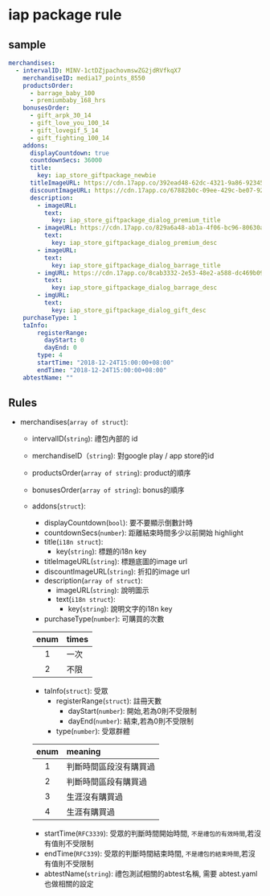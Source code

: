 # iap package rule

## sample

```yaml
merchandises:
  - intervalID: MINV-1ctDZjpachovmswZG2jdRVfkqX7
    merchandiseID: media17_points_8550
    productsOrder:
      - barrage_baby_100
      - premiumbaby_168_hrs
    bonusesOrder:
      - gift_arpk_30_14
      - gift_love_you_100_14
      - gift_lovegif_5_14
      - gift_fighting_100_14
    addons:
      displayCountdown: true
      countdownSecs: 36000
      title:
        key: iap_store_giftpackage_newbie
      titleImageURL: https://cdn.17app.co/392ead48-62dc-4321-9a86-923458ce19ab.png
      discountImageURL: https://cdn.17app.co/67882b0c-09ee-429c-be07-92ca3ed8fbab.png
      description:
        - imageURL:
          text:
            key: iap_store_giftpackage_dialog_premium_title
        - imageURL: https://cdn.17app.co/829a6a48-ab1a-4f06-bc96-80630aa13083.png
          text:
            key: iap_store_giftpackage_dialog_premium_desc
        - imageURL:
          text:
            key: iap_store_giftpackage_dialog_barrage_title
        - imgURL: https://cdn.17app.co/8cab3332-2e53-48e2-a588-dc469b091641.png
          text:
            key: iap_store_giftpackage_dialog_barrage_desc
        - imgURL:
          text:
            key: iap_store_giftpackage_dialog_gift_desc
    purchaseType: 1
    taInfo:
        registerRange:
          dayStart: 0
          dayEnd: 0
        type: 4
        startTime: "2018-12-24T15:00:00+08:00"
        endTime: "2018-12-24T15:00:00+08:00"
    abtestName: ""
```

## Rules
* merchandises(`array of struct`):
  * intervalID(`string`): 禮包內部的 id
  * merchandiseID（`string`): 對google play / app store的id
  * productsOrder(`array of string`): product的順序
  * bonusesOrder(`array of string`): bonus的順序
  * addons(`struct`):
    * displayCountdown(`bool`): 要不要顯示倒數計時
    * countdownSecs(`number`): 距離結束時間多少以前開始 highlight
    * title(`i18n struct`):
      * key(`string`): 標題的i18n key
    * titleImageURL(`string`): 標題底圖的image url
    * discountImageURL(`string`): 折扣的image url
    * description(`array of struct`):
      * imageURL(`string`): 說明圖示
      * text(`i18n struct`):
        * key(`string`): 說明文字的i18n key
    * purchaseType(`number`): 可購買的次數

    | enum | times |
    |:------:|:-------|
    | 1    | 一次  |
    | 2    | 不限  |
    * taInfo(`struct`): 受眾
      * registerRange(`struct`): 註冊天數
        * dayStart(`number`): 開始,若為0則不受限制
        * dayEnd(`number`): 結束,若為0則不受限制
      * type(`number`): 受眾群體

    | enum | meaning |
    | :----: | :------- |
    | 1 | 判斷時間區段沒有購買過 |
    | 2 | 判斷時間區段有購買過 |
    | 3 | 生涯沒有購買過 |
    | 4 | 生涯有購買過 |
      * startTime(`RFC3339`): 受眾的判斷時間開始時間, `不是禮包的有效時間`,若沒有值則不受限制
      * endTime(`RFC339`): 受眾的判斷時間結束時間, `不是禮包的結束時間`,若沒有值則不受限制
    * abtestName(`string`): 禮包測試相關的abtest名稱, 需要 abtest.yaml也做相關的設定